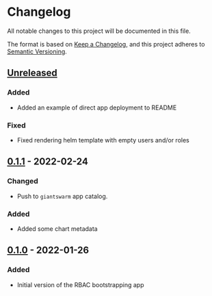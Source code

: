 # Changelog

All notable changes to this project will be documented in this file.

The format is based on [Keep a Changelog](https://keepachangelog.com/en/1.0.0/),
and this project adheres to [Semantic Versioning](https://semver.org/spec/v2.0.0.html).

## [Unreleased]

### Added

- Added an example of direct app deployment to README

### Fixed

- Fixed rendering helm template with empty users and/or roles

## [0.1.1] - 2022-02-24


### Changed

- Push to `giantswarm` app catalog.

### Added

- Added some chart metadata

## [0.1.0] - 2022-01-26

### Added

- Initial version of the RBAC bootstrapping app

[Unreleased]: https://github.com/giantswarm/rbac-bootstrap-app/compare/v0.1.1...HEAD
[0.1.1]: https://github.com/giantswarm/rbac-bootstrap-app/compare/v0.1.0...v0.1.1
[0.1.0]: https://github.com/giantswarm/rbac-bootstrap-app/releases/tag/v0.1.0
